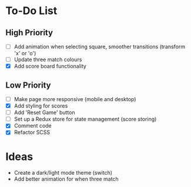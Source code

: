 # To-Do List

## High Priority

- [ ] Add animation when selecting square, smoother transitions (transform 'x' or 'o')
- [ ] Update three match colours
- [x] Add score board functionality

## Low Priority

- [ ] Make page more responsive (mobile and desktop)
- [x] Add styling for scores
- [ ] Add 'Reset Game' button
- [ ] Set up a Redux store for state management (score storing)
- [x] Comment code
- [x] Refactor SCSS

# Ideas

- Create a dark/light mode theme (switch)
- Add better animation for when three match

